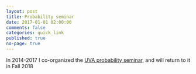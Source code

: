 ```yaml
---
layout: post
title: Probability seminar
date: 2017-01-01 02:00:00
comments: false
categories: quick_link
published: true
no-page: true
---
```


<div>In 2014-2017 I co-organized the <a href="{{site.math_url }}/seminars/probability/" target="_blank">UVA probability seminar</a>,
and will return to it in Fall 2018
</div>
